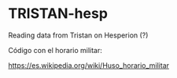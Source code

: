 # TRISTAN-hesp
 Reading data from Tristan on Hesperion (?)


Código con el horario militar:

https://es.wikipedia.org/wiki/Huso_horario_militar
